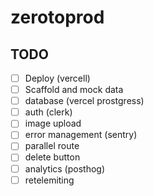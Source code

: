 # zerotoprod

## TODO

- [ ] Deploy (vercell)
- [ ] Scaffold and mock data
- [ ] database (vercel prostgress)
- [ ] auth (clerk)
- [ ] image upload
- [ ] error management (sentry)
- [ ] parallel route
- [ ] delete button
- [ ] analytics (posthog)
- [ ] retelemiting
